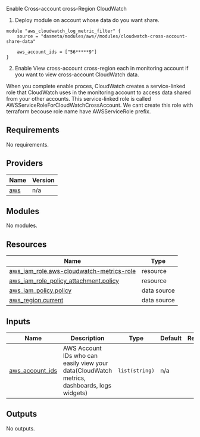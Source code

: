 Enable Cross-account cross-Region CloudWatch

1. Deploy module on account whose data do you want share.

```
module "aws_cloudwatch_log_metric_filter" {
    source = "dasmeta/modules/aws//modules/cloudwatch-cross-account-share-data"

    aws_account_ids = ["56*****9"]
}
```

2. Enable View cross-account cross-region each in monitoring account if you want to view cross-account CloudWatch data.

When you complete enable proces, CloudWatch creates a service-linked role that CloudWatch uses in the monitoring account to access data shared from your other accounts. This service-linked role is called AWSServiceRoleForCloudWatchCrossAccount. We cant create this role with terraform becouse role name have AWSServiceRole prefix.

<!-- BEGIN_TF_DOCS -->
## Requirements

No requirements.

## Providers

| Name | Version |
|------|---------|
| <a name="provider_aws"></a> [aws](#provider\_aws) | n/a |

## Modules

No modules.

## Resources

| Name | Type |
|------|------|
| [aws_iam_role.aws-cloudwatch-metrics-role](https://registry.terraform.io/providers/hashicorp/aws/latest/docs/resources/iam_role) | resource |
| [aws_iam_role_policy_attachment.policy](https://registry.terraform.io/providers/hashicorp/aws/latest/docs/resources/iam_role_policy_attachment) | resource |
| [aws_iam_policy.policy](https://registry.terraform.io/providers/hashicorp/aws/latest/docs/data-sources/iam_policy) | data source |
| [aws_region.current](https://registry.terraform.io/providers/hashicorp/aws/latest/docs/data-sources/region) | data source |

## Inputs

| Name | Description | Type | Default | Required |
|------|-------------|------|---------|:--------:|
| <a name="input_aws_account_ids"></a> [aws\_account\_ids](#input\_aws\_account\_ids) | AWS Account IDs who can easily view your data(CloudWatch metrics, dashboards, logs widgets) | `list(string)` | n/a | yes |

## Outputs

No outputs.
<!-- END_TF_DOCS -->